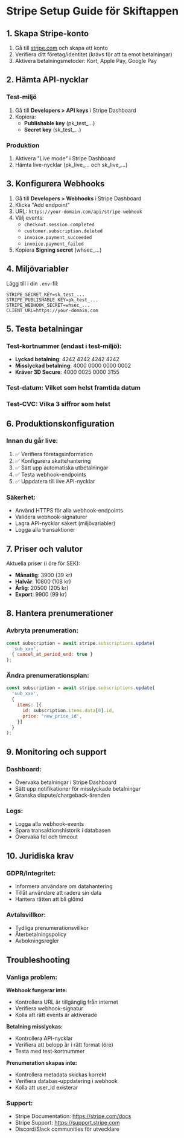 # Stripe Setup Guide för Skiftappen

## 1. Skapa Stripe-konto

1. Gå till [stripe.com](https://stripe.com) och skapa ett konto
2. Verifiera ditt företag/identitet (krävs för att ta emot betalningar)
3. Aktivera betalningsmetoder: Kort, Apple Pay, Google Pay

## 2. Hämta API-nycklar

### Test-miljö
1. Gå till **Developers > API keys** i Stripe Dashboard
2. Kopiera:
   - **Publishable key** (pk_test_...)
   - **Secret key** (sk_test_...)

### Produktion
1. Aktivera "Live mode" i Stripe Dashboard
2. Hämta live-nycklar (pk_live_... och sk_live_...)

## 3. Konfigurera Webhooks

1. Gå till **Developers > Webhooks** i Stripe Dashboard
2. Klicka "Add endpoint"
3. URL: `https://your-domain.com/api/stripe-webhook`
4. Välj events:
   - `checkout.session.completed`
   - `customer.subscription.deleted`
   - `invoice.payment_succeeded`
   - `invoice.payment_failed`
5. Kopiera **Signing secret** (whsec_...)

## 4. Miljövariabler

Lägg till i din `.env`-fil:

```env
STRIPE_SECRET_KEY=sk_test_...
STRIPE_PUBLISHABLE_KEY=pk_test_...
STRIPE_WEBHOOK_SECRET=whsec_...
CLIENT_URL=https://your-domain.com
```

## 5. Testa betalningar

### Test-kortnummer (endast i test-miljö):
- **Lyckad betalning**: 4242 4242 4242 4242
- **Misslyckad betalning**: 4000 0000 0000 0002
- **Kräver 3D Secure**: 4000 0025 0000 3155

### Test-datum: Vilket som helst framtida datum
### Test-CVC: Vilka 3 siffror som helst

## 6. Produktionskonfiguration

### Innan du går live:
1. ✅ Verifiera företagsinformation
2. ✅ Konfigurera skattehantering
3. ✅ Sätt upp automatiska utbetalningar
4. ✅ Testa webhook-endpoints
5. ✅ Uppdatera till live API-nycklar

### Säkerhet:
- Använd HTTPS för alla webhook-endpoints
- Validera webhook-signaturer
- Lagra API-nycklar säkert (miljövariabler)
- Logga alla transaktioner

## 7. Priser och valutor

Aktuella priser (i öre för SEK):
- **Månatlig**: 3900 (39 kr)
- **Halvår**: 10800 (108 kr)
- **Årlig**: 20500 (205 kr)
- **Export**: 9900 (99 kr)

## 8. Hantera prenumerationer

### Avbryta prenumeration:
```javascript
const subscription = await stripe.subscriptions.update(
  'sub_xxx',
  { cancel_at_period_end: true }
);
```

### Ändra prenumerationsplan:
```javascript
const subscription = await stripe.subscriptions.update(
  'sub_xxx',
  {
    items: [{
      id: subscription.items.data[0].id,
      price: 'new_price_id',
    }]
  }
);
```

## 9. Monitoring och support

### Dashboard:
- Övervaka betalningar i Stripe Dashboard
- Sätt upp notifikationer för misslyckade betalningar
- Granska dispute/chargeback-ärenden

### Logs:
- Logga alla webhook-events
- Spara transaktionshistorik i databasen
- Övervaka fel och timeout

## 10. Juridiska krav

### GDPR/Integritet:
- Informera användare om datahantering
- Tillåt användare att radera sin data
- Hantera rätten att bli glömd

### Avtalsvillkor:
- Tydliga prenumerationsvillkor
- Återbetalningspolicy
- Avbokningsregler

## Troubleshooting

### Vanliga problem:

**Webhook fungerar inte:**
- Kontrollera URL är tillgänglig från internet
- Verifiera webhook-signatur
- Kolla att rätt events är aktiverade

**Betalning misslyckas:**
- Kontrollera API-nycklar
- Verifiera att belopp är i rätt format (öre)
- Testa med test-kortnummer

**Prenumeration skapas inte:**
- Kontrollera metadata skickas korrekt
- Verifiera databas-uppdatering i webhook
- Kolla att user_id existerar

### Support:
- Stripe Documentation: https://stripe.com/docs
- Stripe Support: https://support.stripe.com
- Discord/Slack communities för utvecklare